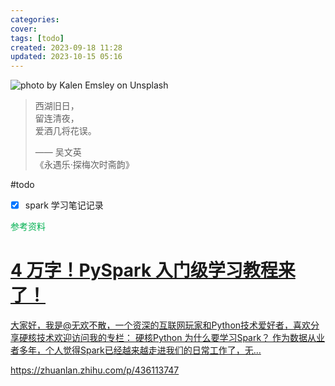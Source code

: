 ```yaml
---
categories: 
cover:
tags: [todo]
created: 2023-09-18 11:28
updated: 2023-10-15 05:16
---
```




![photo by Kalen Emsley on Unsplash](https://images.unsplash.com/photo-1464822759023-fed622ff2c3b?crop=entropy&cs=srgb&fm=jpg&ixid=M3wzNjM5Nzd8MHwxfHJhbmRvbXx8fHx8fHx8fDE2OTUwNTAwMzh8&ixlib=rb-4.0.3&q=85)

> 西湖旧日，  
> 留连清夜，  
> 爱酒几将花误。  
> 
> —— 吴文英  
> 《永遇乐·探梅次时斋韵》



#todo
- [x] spark 学习笔记记录

<font color="#00b050">参考资料</font>


<div class="rich-link-card-container"><a class="rich-link-card" href="https://zhuanlan.zhihu.com/p/436113747" target="_blank">
	<div class="rich-link-image-container">
		<div class="rich-link-image" style="background-image: url('https://static.zhihu.com/heifetz/assets/apple-touch-icon-152.81060cab.png')">
	</div>
	</div>
	<div class="rich-link-card-text">
		<h1 class="rich-link-card-title">4 万字！PySpark 入门级学习教程来了！</h1>
		<p class="rich-link-card-description">
		大家好，我是@无欢不散，一个资深的互联网玩家和Python技术爱好者，喜欢分享硬核技术欢迎访问我的专栏： 硬核Python  为什么要学习Spark？ 作为数据从业者多年，个人觉得Spark已经越来越走进我们的日常工作了，无…
		</p>
		<p class="rich-link-href">
		https://zhuanlan.zhihu.com/p/436113747
		</p>
	</div>
</a></div>

